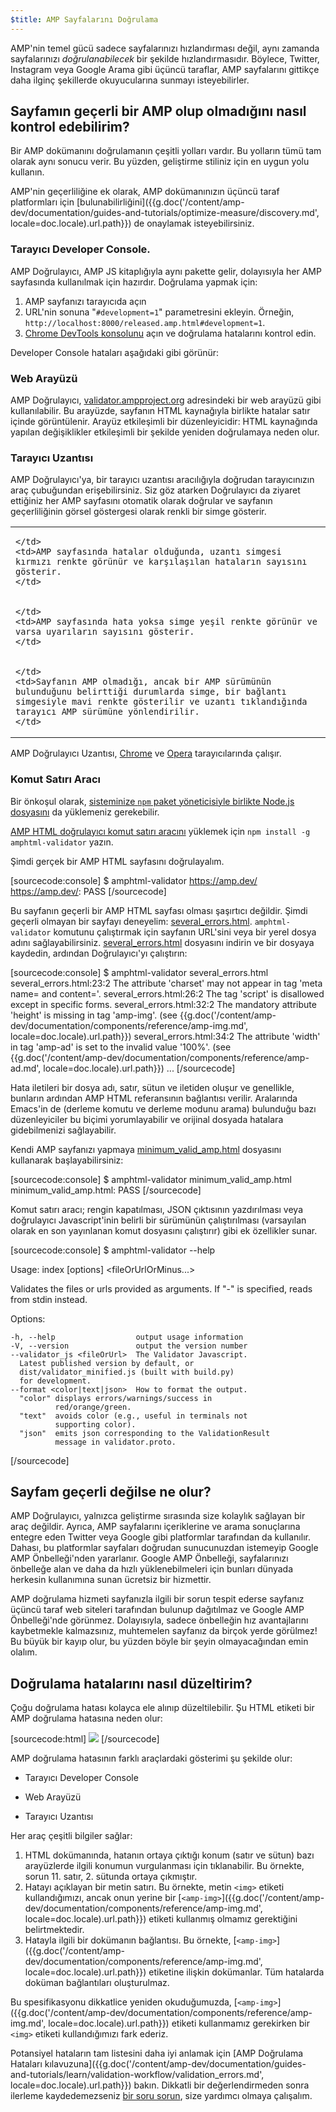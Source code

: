 ```yaml
---
$title: AMP Sayfalarını Doğrulama
---
```


AMP'nin temel gücü sadece sayfalarınızı hızlandırması değil, aynı zamanda sayfalarınızı *doğrulanabilecek* bir şekilde hızlandırmasıdır. Böylece, Twitter, Instagram veya Google Arama gibi üçüncü taraflar, AMP sayfalarını gittikçe daha ilginç şekillerde okuyucularına sunmayı isteyebilirler.

## Sayfamın geçerli bir AMP olup olmadığını nasıl kontrol edebilirim?

Bir AMP dokümanını doğrulamanın çeşitli yolları vardır. Bu yolların tümü tam olarak aynı sonucu verir. Bu yüzden, geliştirme stiliniz için en uygun yolu kullanın.

AMP'nin geçerliliğine ek olarak, AMP dokümanınızın üçüncü taraf platformları için [bulunabilirliğini]({{g.doc('/content/amp-dev/documentation/guides-and-tutorials/optimize-measure/discovery.md', locale=doc.locale).url.path}}) de onaylamak isteyebilirsiniz.

### Tarayıcı Developer Console.

AMP Doğrulayıcı, AMP JS kitaplığıyla aynı pakette gelir, dolayısıyla her AMP sayfasında kullanılmak için hazırdır. Doğrulama yapmak için:

1. AMP sayfanızı tarayıcıda açın
1. URL'nin sonuna "`#development=1`" parametresini ekleyin. Örneğin, `http://localhost:8000/released.amp.html#development=1`.
1. [Chrome DevTools konsolunu](https://developers.google.com/web/tools/chrome-devtools/debug/console/) açın ve doğrulama hatalarını kontrol edin.

Developer Console hataları aşağıdaki gibi görünür:

<amp-img src="/static/img/docs/validator_errors.png" width="713" height="243" alt="Chrome Developer Console&#39;daki AMP Doğrulayıcı hatalarının ekran görüntüsü" layout="responsive"></amp-img>

### Web Arayüzü

AMP Doğrulayıcı, [validator.ampproject.org](https://validator.ampproject.org/) adresindeki bir web arayüzü gibi kullanılabilir. Bu arayüzde, sayfanın HTML kaynağıyla birlikte hatalar satır içinde görüntülenir.
Arayüz etkileşimli bir düzenleyicidir: HTML kaynağında yapılan değişiklikler etkileşimli  bir şekilde yeniden doğrulamaya neden olur.

<amp-img src="/static/img/docs/validator_web_ui.png" width="660" height="507" alt="Hata örneklerinin bulunduğu validator.ampproject.org web sitesinin ekran görüntüsü." layout="responsive"></amp-img>

### Tarayıcı Uzantısı

AMP Doğrulayıcı'ya, bir tarayıcı uzantısı aracılığıyla doğrudan tarayıcınızın araç çubuğundan erişebilirsiniz. Siz göz atarken Doğrulayıcı da ziyaret ettiğiniz her AMP sayfasını otomatik olarak doğrular ve sayfanın geçerliliğinin görsel göstergesi olarak renkli bir simge gösterir.

<table>
  <tr>
    <td>
      <amp-img src="/static/img/docs/validator_icon_invalid.png" width="20" height="20" alt="Geçersiz AMP dokümanını belirten kırmızı AMP simgesi." layout="fixed"></amp-img>

    </td>
    <td>AMP sayfasında hatalar olduğunda, uzantı simgesi kırmızı renkte görünür ve karşılaşılan hataların sayısını gösterir.
    </td>
  </tr>
  <tr>
    <td>
      <amp-img src="/static/img/docs/validator_icon_valid.png" width="20" height="20" alt="Geçerli AMP dokümanını belirten yeşil AMP simgesi." layout="fixed"></amp-img>

    </td>
    <td>AMP sayfasında hata yoksa simge yeşil renkte görünür ve varsa uyarıların sayısını gösterir.
    </td>
  </tr>
  <tr>
    <td>
      <amp-img src="/static/img/docs/validator_icon_link.png" width="20" height="20" alt="Tıklandığında AMP HTML varyantını belirten mavi AMP simgesi." layout="fixed"></amp-img>

    </td>
    <td>Sayfanın AMP olmadığı, ancak bir AMP sürümünün bulunduğunu belirttiği durumlarda simge, bir bağlantı simgesiyle mavi renkte gösterilir ve uzantı tıklandığında tarayıcı AMP sürümüne yönlendirilir.
    </td>
  </tr>
</table>

AMP Doğrulayıcı Uzantısı, [Chrome](https://chrome.google.com/webstore/detail/amp-validator/nmoffdblmcmgeicmolmhobpoocbbmknc) ve [Opera](https://addons.opera.com/en-gb/extensions/details/amp-validator/) tarayıcılarında çalışır.

### Komut Satırı Aracı

Bir önkoşul olarak, [sisteminize `npm` paket yöneticisiyle birlikte Node.js dosyasını](https://docs.npmjs.com/getting-started/installing-node) da yüklemeniz gerekebilir.

[AMP HTML doğrulayıcı komut satırı aracını](https://www.npmjs.com/package/amphtml-validator) yüklemek için `npm install -g amphtml-validator` yazın.

Şimdi gerçek bir AMP HTML sayfasını doğrulayalım.

[sourcecode:console]
$ amphtml-validator https://amp.dev/
https://amp.dev/: PASS
[/sourcecode]

Bu sayfanın geçerli bir AMP HTML sayfası olması şaşırtıcı değildir. Şimdi geçerli olmayan bir sayfayı deneyelim:
[several_errors.html](https://raw.githubusercontent.com/ampproject/amphtml/master/validator/testdata/feature_tests/several_errors.html). `amphtml-validator` komutunu çalıştırmak için sayfanın URL'sini veya bir yerel dosya adını sağlayabilirsiniz. [several_errors.html](https://raw.githubusercontent.com/ampproject/amphtml/master/validator/testdata/feature_tests/several_errors.html) dosyasını indirin ve bir dosyaya kaydedin, ardından Doğrulayıcı'yı çalıştırın:

[sourcecode:console]
$ amphtml-validator several_errors.html
several_errors.html:23:2 The attribute 'charset' may not appear in tag 'meta name= and content='.
several_errors.html:26:2 The tag 'script' is disallowed except in specific forms.
several_errors.html:32:2 The mandatory attribute 'height' is missing in tag 'amp-img'. (see {{g.doc('/content/amp-dev/documentation/components/reference/amp-img.md', locale=doc.locale).url.path}})
several_errors.html:34:2 The attribute 'width' in tag 'amp-ad' is set to the invalid value '100%'. (see {{g.doc('/content/amp-dev/documentation/components/reference/amp-ad.md', locale=doc.locale).url.path}})
...
[/sourcecode]

Hata iletileri bir dosya adı, satır, sütun ve iletiden oluşur ve genellikle, bunların ardından AMP HTML referansının bağlantısı verilir. Aralarında Emacs'in de (derleme komutu ve derleme modunu arama) bulunduğu bazı düzenleyiciler bu biçimi yorumlayabilir ve orijinal dosyada hatalara gidebilmenizi sağlayabilir.

Kendi AMP sayfanızı yapmaya [minimum_valid_amp.html](https://raw.githubusercontent.com/ampproject/amphtml/master/validator/testdata/feature_tests/minimum_valid_amp.html) dosyasını kullanarak başlayabilirsiniz:

[sourcecode:console]
$ amphtml-validator minimum_valid_amp.html
minimum_valid_amp.html: PASS
[/sourcecode]

Komut satırı aracı; rengin kapatılması, JSON çıktısının yazdırılması veya doğrulayıcı Javascript'inin belirli bir sürümünün çalıştırılması (varsayılan olarak en son yayınlanan komut dosyasını çalıştırır) gibi ek özellikler sunar.

[sourcecode:console]
$ amphtml-validator --help

  Usage: index [options] <fileOrUrlOrMinus...>

  Validates the files or urls provided as arguments. If "-" is
  specified, reads from stdin instead.

  Options:

    -h, --help                  output usage information
    -V, --version               output the version number
    --validator_js <fileOrUrl>  The Validator Javascript.
      Latest published version by default, or
      dist/validator_minified.js (built with build.py)
      for development.
    --format <color|text|json>  How to format the output.
      "color" displays errors/warnings/success in
              red/orange/green.
      "text"  avoids color (e.g., useful in terminals not
              supporting color).
      "json"  emits json corresponding to the ValidationResult
              message in validator.proto.
[/sourcecode]

## Sayfam geçerli değilse ne olur?

AMP Doğrulayıcı, yalnızca geliştirme sırasında size kolaylık sağlayan bir araç değildir. Ayrıca, AMP sayfalarını içeriklerine ve arama sonuçlarına entegre eden Twitter veya Google gibi platformlar tarafından da kullanılır. Dahası, bu platformlar sayfaları doğrudan sunucunuzdan istemeyip Google AMP Önbelleği'nden yararlanır. Google AMP Önbelleği, sayfalarınızı önbelleğe alan ve daha da hızlı yüklenebilmeleri için bunları dünyada herkesin kullanımına sunan ücretsiz bir hizmettir.

AMP doğrulama hizmeti sayfanızla ilgili bir sorun tespit ederse sayfanız üçüncü taraf web siteleri tarafından bulunup dağıtılmaz ve Google AMP Önbelleği'nde görünmez. Dolayısıyla, sadece önbelleğin hız avantajlarını kaybetmekle kalmazsınız, muhtemelen sayfanız da birçok yerde görülmez! Bu büyük bir kayıp olur, bu yüzden böyle bir şeyin olmayacağından emin olalım.

## Doğrulama hatalarını nasıl düzeltirim?

Çoğu doğrulama hatası kolayca ele alınıp düzeltilebilir. Şu HTML etiketi bir AMP doğrulama hatasına neden olur:

[sourcecode:html]
<img src="cat.png">
[/sourcecode]

AMP doğrulama hatasının farklı araçlardaki gösterimi şu şekilde olur:

* Tarayıcı Developer Console
<amp-img alt="AMP hatası: &quot;img&quot; etiketi yalnızca &quot;noscript&quot; etiketinin bir alt öğesi olarak görünebilir.Şunu mu demek istediniz: &quot;amp-img&quot;?11. satır, 2. sütun" height="30" src="/static/img/docs/validator_console_imgerror.png" width="696" layout="responsive"></amp-img>

* Web Arayüzü
<amp-img alt="AMP hatası: &quot;img&quot; etiketi yalnızca &quot;noscript&quot; etiketinin bir alt öğesi olarak görünebilir.Şunu mu demek istediniz: &quot;amp-img&quot;?11. satır, 2. sütun" height="58" src="/static/img/docs/validator_webui_imgerror.png" width="676" layout="responsive"></amp-img>

* Tarayıcı Uzantısı
<amp-img alt="AMP hatası: &quot;img&quot; etiketi yalnızca &quot;noscript&quot; etiketinin bir alt öğesi olarak görünebilir.Şunu mu demek istediniz: &quot;amp-img&quot;?11. satır, 2. sütun" height="108" src="/static/img/docs/validator_extension_imgerror.png" width="724" layout="responsive"></amp-img>

Her araç çeşitli bilgiler sağlar:

1. HTML dokümanında, hatanın ortaya çıktığı konum (satır ve sütun) bazı arayüzlerde ilgili konumun vurgulanması için tıklanabilir. Bu örnekte, sorun 11. satır, 2. sütunda ortaya çıkmıştır.
1. Hatayı açıklayan bir metin satırı. Bu örnekte, metin `<img>` etiketi kullandığımızı, ancak onun yerine bir [`<amp-img>`]({{g.doc('/content/amp-dev/documentation/components/reference/amp-img.md', locale=doc.locale).url.path}}) etiketi kullanmış olmamız gerektiğini belirtmektedir.
1. Hatayla ilgili bir dokümanın bağlantısı. Bu örnekte, [`<amp-img>`]({{g.doc('/content/amp-dev/documentation/components/reference/amp-img.md', locale=doc.locale).url.path}}) etiketine ilişkin dokümanlar. Tüm hatalarda doküman bağlantıları oluşturulmaz.

Bu spesifikasyonu dikkatlice yeniden okuduğumuzda, [`<amp-img>`]({{g.doc('/content/amp-dev/documentation/components/reference/amp-img.md', locale=doc.locale).url.path}}) etiketi kullanmamız gerekirken bir `<img>` etiketi kullandığımızı fark ederiz.

Potansiyel hataların tam listesini daha iyi anlamak için [AMP Doğrulama Hataları kılavuzuna]({{g.doc('/content/amp-dev/documentation/guides-and-tutorials/learn/validation-workflow/validation_errors.md', locale=doc.locale).url.path}}) bakın.
Dikkatli bir değerlendirmeden sonra ilerleme kaydedemezseniz [bir soru sorun](http://stackoverflow.com/questions/tagged/amp-html), size yardımcı olmaya çalışalım.
